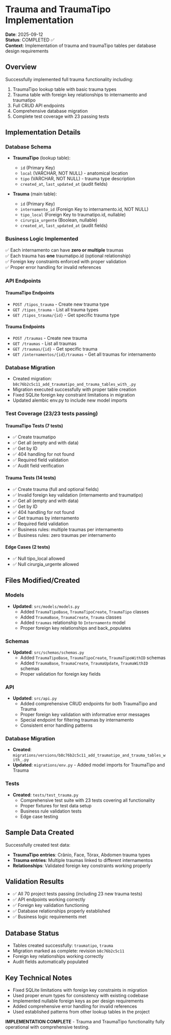 # Trauma and TraumaTipo Implementation

**Date**: 2025-09-12  
**Status**: COMPLETED ✅  
**Context**: Implementation of trauma and traumaTipo tables per database design requirements

## Overview
Successfully implemented full trauma functionality including:
1. TraumaTipo lookup table with basic trauma types
2. Trauma table with foreign key relationships to internamento and traumatipo
3. Full CRUD API endpoints
4. Comprehensive database migration
5. Complete test coverage with 23 passing tests

## Implementation Details

### Database Schema
- **TraumaTipo** (lookup table):
  - `id` (Primary Key)
  - `local` (VARCHAR, NOT NULL) - anatomical location
  - `tipo` (VARCHAR, NOT NULL) - trauma type description
  - `created_at`, `last_updated_at` (audit fields)

- **Trauma** (main table):
  - `id` (Primary Key)  
  - `internamento_id` (Foreign Key to internamento.id, NOT NULL)
  - `tipo_local` (Foreign Key to traumatipo.id, nullable)
  - `cirurgia_urgente` (Boolean, nullable)
  - `created_at`, `last_updated_at` (audit fields)

### Business Logic Implemented
✅ Each internamento can have **zero or multiple** traumas  
✅ Each trauma has **one** traumatipo.id (optional relationship)  
✅ Foreign key constraints enforced with proper validation  
✅ Proper error handling for invalid references

### API Endpoints
#### TraumaTipo Endpoints
- `POST /tipos_trauma` - Create new trauma type
- `GET /tipos_trauma` - List all trauma types  
- `GET /tipos_trauma/{id}` - Get specific trauma type

#### Trauma Endpoints  
- `POST /traumas` - Create new trauma
- `GET /traumas` - List all traumas
- `GET /traumas/{id}` - Get specific trauma
- `GET /internamentos/{id}/traumas` - Get all traumas for internamento

### Database Migration
- Created migration: `b8c76b2c5c11_add_traumatipo_and_trauma_tables_with_.py`
- Migration executed successfully with proper table creation
- Fixed SQLite foreign key constraint limitations in migration
- Updated alembic env.py to include new model imports

### Test Coverage (23/23 tests passing)
#### TraumaTipo Tests (7 tests)
- ✅ Create traumatipo
- ✅ Get all (empty and with data)
- ✅ Get by ID
- ✅ 404 handling for not found
- ✅ Required field validation
- ✅ Audit field verification

#### Trauma Tests (14 tests) 
- ✅ Create trauma (full and optional fields)
- ✅ Invalid foreign key validation (internamento and traumatipo)
- ✅ Get all (empty and with data) 
- ✅ Get by ID
- ✅ 404 handling for not found
- ✅ Get traumas by internamento
- ✅ Required field validation
- ✅ Business rules: multiple traumas per internamento
- ✅ Business rules: zero traumas per internamento

#### Edge Cases (2 tests)
- ✅ Null tipo_local allowed
- ✅ Null cirurgia_urgente allowed

## Files Modified/Created

### Models
- **Updated**: `src/models/models.py`
  - Added `TraumaTipoBase`, `TraumaTipoCreate`, `TraumaTipo` classes
  - Added `TraumaBase`, `TraumaCreate`, `Trauma` classes  
  - Added `traumas` relationship to `Internamento` model
  - Proper foreign key relationships and back_populates

### Schemas
- **Updated**: `src/schemas/schemas.py` 
  - Added `TraumaTipoBase`, `TraumaTipoCreate`, `TraumaTipoWithID` schemas
  - Added `TraumaBase`, `TraumaCreate`, `TraumaUpdate`, `TraumaWithID` schemas
  - Proper validation for foreign key fields

### API
- **Updated**: `src/api.py`
  - Added comprehensive CRUD endpoints for both TraumaTipo and Trauma
  - Proper foreign key validation with informative error messages
  - Special endpoint for filtering traumas by internamento
  - Consistent error handling patterns

### Database Migration  
- **Created**: `migrations/versions/b8c76b2c5c11_add_traumatipo_and_trauma_tables_with_.py`
- **Updated**: `migrations/env.py` - Added model imports for TraumaTipo and Trauma

### Tests
- **Created**: `tests/test_trauma.py`
  - Comprehensive test suite with 23 tests covering all functionality
  - Proper fixtures for test data setup
  - Business rule validation tests
  - Edge case testing

## Sample Data Created
Successfully created test data:
- **TraumaTipo entries**: Crânio, Face, Tórax, Abdomen trauma types
- **Trauma entries**: Multiple traumas linked to different internamentos
- **Relationships**: Validated foreign key constraints working properly

## Validation Results
- ✅ All 70 project tests passing (including 23 new trauma tests)
- ✅ API endpoints working correctly
- ✅ Foreign key validation functioning  
- ✅ Database relationships properly established
- ✅ Business logic requirements met

## Database Status
- Tables created successfully: `traumatipo`, `trauma`
- Migration marked as complete: revision `b8c76b2c5c11` 
- Foreign key relationships working correctly
- Audit fields automatically populated

## Key Technical Notes
- Fixed SQLite limitations with foreign key constraints in migration
- Used proper enum types for consistency with existing codebase
- Implemented nullable foreign keys as per design requirements
- Added comprehensive error handling for invalid references
- Used established patterns from other lookup tables in the project

**IMPLEMENTATION COMPLETE** - Trauma and TraumaTipo functionality fully operational with comprehensive testing.